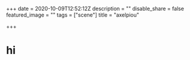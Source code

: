 +++
date = 2020-10-09T12:52:12Z
description = ""
disable_share = false
featured_image = ""
tags = ["scene"]
title = "axelpiou"

+++
# hi